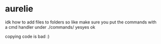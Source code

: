 # aurelie

idk how to add files to folders so like make sure you put the commands with a cmd handler under ./commands/ yesyes ok

copying code is bad :) 

